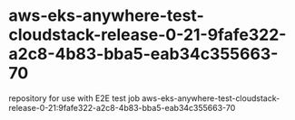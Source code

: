 # aws-eks-anywhere-test-cloudstack-release-0-21-9fafe322-a2c8-4b83-bba5-eab34c355663-70
repository for use with E2E test job aws-eks-anywhere-test-cloudstack-release-0-21:9fafe322-a2c8-4b83-bba5-eab34c355663-70
